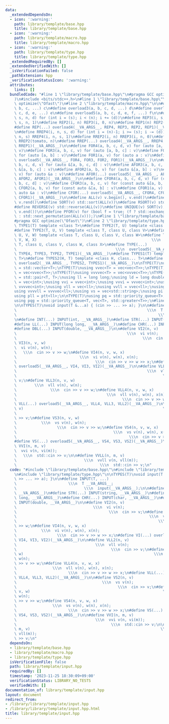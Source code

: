 ```yaml
---
data:
  _extendedDependsOn:
  - icon: ':warning:'
    path: library/template/base.hpp
    title: library/template/base.hpp
  - icon: ':warning:'
    path: library/template/macro.hpp
    title: library/template/macro.hpp
  - icon: ':warning:'
    path: library/template/type.hpp
    title: library/template/type.hpp
  _extendedRequiredBy: []
  _extendedVerifiedWith: []
  _isVerificationFailed: false
  _pathExtension: hpp
  _verificationStatusIcon: ':warning:'
  attributes:
    links: []
  bundledCode: "#line 1 \"library/template/base.hpp\"\n#pragma GCC optimize(\"Ofast\"\
    )\n#include <bits/stdc++.h>\n#line 1 \"library/template/base.hpp\"\n#pragma GCC\
    \ optimize(\"Ofast\")\n#line 2 \"library/template/macro.hpp\"\n\n#define overload2(a,\
    \ b, c, ...) c\n#define overload3(a, b, c, d, ...) d\n#define overload4(a, b,\
    \ c, d, e, ...) e\n#define overload5(a, b, c, d, e, f, ...) f\n\n#define REP4(i,\
    \ s, n, d) for (int i = (s); i < (n); i += (d))\n#define REP3(i, s, n) REP4(i,\
    \ s, n, 1)\n#define REP2(i, n) REP3(i, 0, n)\n#define REP1(n) REP2(tomato, n)\n\
    #define REP(...) overload4(__VA_ARGS__, REP4, REP3, REP2, REP1)(__VA_ARGS__)\n\
    \n#define RREP4(i, n, s, d) for (int i = (n)-1; i >= (s); i -= (d))\n#define RREP3(i,\
    \ n, s) RREP4(i, n, s, 1)\n#define RREP2(i, n) RREP3(i, n, 0)\n#define RREP1(n)\
    \ RREP2(tomato, n)\n#define RREP(...) overload4(__VA_ARGS__, RREP4, RREP3, RREP2,\
    \ RREP1)(__VA_ARGS__)\n\n#define FOR4(a, b, c, d, v) for (auto [a, b, c, d] :\
    \ v)\n#define FOR3(a, b, c, v) for (auto [a, b, c] : v)\n#define FOR2(a, b, v)\
    \ for (auto [a, b] : v)\n#define FOR1(a, v) for (auto a : v)\n#define FOR(...)\
    \ overload5(__VA_ARGS__, FOR4, FOR3, FOR2, FOR1)(__VA_ARGS__)\n\n#define AFOR4(a,\
    \ b, c, d, v) for (auto &[a, b, c, d] : v)\n#define AFOR3(a, b, c, v) for (auto\
    \ &[a, b, c] : v)\n#define AFOR2(a, b, v) for (auto &[a, b] : v)\n#define AFOR1(a,\
    \ v) for (auto &a : v)\n#define AFOR(...) overload5(__VA_ARGS__, AFOR4, AFOR3,\
    \ AFOR2, AFOR1)(__VA_ARGS__)\n\n#define CFOR4(a, b, c, d, v) for (const auto &[a,\
    \ b, c, d] : v)\n#define CFOR3(a, b, c, v) for (const auto &[a, b, c] : v)\n#define\
    \ CFOR2(a, b, v) for (const auto &[a, b] : v)\n#define CFOR1(a, v) for (const\
    \ auto &a : v)\n#define CFOR(...) overload5(__VA_ARGS__, CFOR4, CFOR3, CFOR2,\
    \ CFOR1)(__VA_ARGS__)\n\n#define ALL(v) v.begin(), v.end()\n#define RALL(v) v.rbegin(),\
    \ v.rend()\n#define SORT(v) std::sort(ALL(v))\n#define RSORT(v) std::sort(RALL(v))\n\
    #define REVERSE(v) std::reverse(ALL(v))\n#define UNIQUE(v) SORT(v), v.erase(std::unique(ALL(v)),\
    \ v.end())\n\n#define PFOR(v) for (bool f = true; (f ? std::exchange(f, false)\
    \ : std::next_permutation(ALL(v)));)\n#line 1 \"library/template/base.hpp\"\n\
    #pragma GCC optimize(\"Ofast\")\n#line 2 \"library/template/type.hpp\"\n\n#define\
    \ TYPE1(T) template <class T>\n#define TYPE2(T, U) template <class T, class U>\n\
    #define TYPE3(T, U, V) template <class T, class U, class V>\n#define TYPE4(T,\
    \ U, V, W) template <class T, class U, class V, class W>\n#define TYPE5(T, U,\
    \ V, W, X)                                                   \\\n  template <class\
    \ T, class U, class V, class W, class X>\n#define TYPE(...)                  \
    \                                            \\\n  overload5(__VA_ARGS__, TYPE5,\
    \ TYPE4, TYPE3, TYPE2, TYPE1)(__VA_ARGS__)\n#define TYPES1(T) template <class...\
    \ T>\n#define TYPES2(H, T) template <class H, class... T>\n#define TYPES(...)\
    \ overload2(__VA_ARGS__, TYPES2, TYPES1)(__VA_ARGS__)\n\nTYPE(T)\nusing vec<T>\
    \ = std::vector<T>;\nTYPE(T)\nusing vvec<T> = vec<vec<T>>;\nTYPE(T)\nusing vvvec<T>\
    \ = vec<vvec<T>>;\nTYPE(T)\nusing vvvvec<T> = vec<vvvec<T>>;\nTYPE(T)\nusing ptt<T>\
    \ = std::pair<T, T>;\nusing ll = long long;\nusing ld = long double;\nusing vi\
    \ = vec<int>;\nusing vvi = vvec<int>;\nusing vvvi = vvvec<int>;\nusing vvvvi =\
    \ vvvvec<int>;\nusing vll = vec<ll>;\nusing vvll = vvec<ll>;\nusing vvvll = vvvec<ll>;\n\
    using vvvvll = vvvvec<ll>;\nusing vs = vec<std::string>;\nusing pi = ptt<int>;\n\
    using pll = ptt<ll>;\n\nTYPE(T)\nusing pq = std::priority_queue<T>;\nTYPE(T)\n\
    using pqg = std::priority_queue<T, vec<T>, std::greater<T>>;\n#line 4 \"library/template/input.hpp\"\
    \n\nTYPES(T)\nvoid input(T &...a) { (cin >> ... >> a); }\n\n#define INPUT(T, ...)\
    \                                                          \\\n  T __VA_ARGS__;\
    \                                                               \\\n  input(__VA_ARGS__);\n\
    \n#define INT(...) INPUT(int, __VA_ARGS__)\n#define STR(...) INPUT(string, __VA_ARGS__)\n\
    #define LL(...) INPUT(long long, __VA_ARGS__)\n#define CHR(...) INPUT(char, __VA_ARGS__)\n\
    #define DBL(...) INPUT(double, __VA_ARGS__)\n\n#define VI2(n, v)             \
    \                                                 \\\n  vi v(n);             \
    \                                                        \\\n  cin >> v;\n#define\
    \ VI3(n, v, w)                                                           \\\n\
    \  vi v(n), w(n);                                                            \
    \   \\\n  cin >> v >> w;\n#define VI4(n, v, w, x)                            \
    \                            \\\n  vi v(n), w(n), x(n);                      \
    \                                   \\\n  cin >> v >> w >> x;\n#define VI(...)\
    \ overload5(__VA_ARGS__, VI4, VI3, VI2)(__VA_ARGS__)\n\n#define VLL2(n, v)   \
    \                                                          \\\n  vll v(n);   \
    \                                                                 \\\n  cin >>\
    \ v;\n#define VLL3(n, v, w)                                                  \
    \        \\\n  vll v(n), w(n);                                               \
    \               \\\n  cin >> v >> w;\n#define VLL4(n, v, w, x)               \
    \                                        \\\n  vll v(n), w(n), x(n);         \
    \                                               \\\n  cin >> v >> w >> x;\n#define\
    \ VLL(...) overload5(__VA_ARGS__, VLL4, VLL3, VLL2)(__VA_ARGS__)\n\n#define VS2(n,\
    \ v)                                                              \\\n  vs v(n);\
    \                                                                     \\\n  cin\
    \ >> v;\n#define VS3(n, v, w)                                                \
    \           \\\n  vs v(n), w(n);                                             \
    \                  \\\n  cin >> v >> w;\n#define VS4(n, v, w, x)             \
    \                                           \\\n  vs v(n), w(n), x(n);       \
    \                                                  \\\n  cin >> v >> w >> x;\n\
    #define VS(...) overload5(__VA_ARGS__, VS4, VS3, VS2)(__VA_ARGS__)\n\n#define\
    \ VVI(n, m, v)                                                           \\\n\
    \  vvi v(n, vi(m));                                                          \
    \   \\\n  std::cin >> v;\n\n#define VVLL(n, m, v)                            \
    \                              \\\n  vvll v(n, vll(m));                      \
    \                                     \\\n  std::cin >> v;\n"
  code: "#include \"library/template/base.hpp\"\n#include \"library/template/macro.hpp\"\
    \n#include \"library/template/type.hpp\"\n\nTYPES(T)\nvoid input(T &...a) { (cin\
    \ >> ... >> a); }\n\n#define INPUT(T, ...)                                   \
    \                       \\\n  T __VA_ARGS__;                                 \
    \                              \\\n  input(__VA_ARGS__);\n\n#define INT(...) INPUT(int,\
    \ __VA_ARGS__)\n#define STR(...) INPUT(string, __VA_ARGS__)\n#define LL(...) INPUT(long\
    \ long, __VA_ARGS__)\n#define CHR(...) INPUT(char, __VA_ARGS__)\n#define DBL(...)\
    \ INPUT(double, __VA_ARGS__)\n\n#define VI2(n, v)                            \
    \                                  \\\n  vi v(n);                            \
    \                                         \\\n  cin >> v;\n#define VI3(n, v, w)\
    \                                                           \\\n  vi v(n), w(n);\
    \                                                               \\\n  cin >> v\
    \ >> w;\n#define VI4(n, v, w, x)                                             \
    \           \\\n  vi v(n), w(n), x(n);                                       \
    \                  \\\n  cin >> v >> w >> x;\n#define VI(...) overload5(__VA_ARGS__,\
    \ VI4, VI3, VI2)(__VA_ARGS__)\n\n#define VLL2(n, v)                          \
    \                                   \\\n  vll v(n);                          \
    \                                          \\\n  cin >> v;\n#define VLL3(n, v,\
    \ w)                                                          \\\n  vll v(n),\
    \ w(n);                                                              \\\n  cin\
    \ >> v >> w;\n#define VLL4(n, v, w, x)                                       \
    \                \\\n  vll v(n), w(n), x(n);                                 \
    \                       \\\n  cin >> v >> w >> x;\n#define VLL(...) overload5(__VA_ARGS__,\
    \ VLL4, VLL3, VLL2)(__VA_ARGS__)\n\n#define VS2(n, v)                        \
    \                                      \\\n  vs v(n);                        \
    \                                             \\\n  cin >> v;\n#define VS3(n,\
    \ v, w)                                                           \\\n  vs v(n),\
    \ w(n);                                                               \\\n  cin\
    \ >> v >> w;\n#define VS4(n, v, w, x)                                        \
    \                \\\n  vs v(n), w(n), x(n);                                  \
    \                       \\\n  cin >> v >> w >> x;\n#define VS(...) overload5(__VA_ARGS__,\
    \ VS4, VS3, VS2)(__VA_ARGS__)\n\n#define VVI(n, m, v)                        \
    \                                   \\\n  vvi v(n, vi(m));                   \
    \                                          \\\n  std::cin >> v;\n\n#define VVLL(n,\
    \ m, v)                                                          \\\n  vvll v(n,\
    \ vll(m));                                                           \\\n  std::cin\
    \ >> v;\n"
  dependsOn:
  - library/template/base.hpp
  - library/template/macro.hpp
  - library/template/type.hpp
  isVerificationFile: false
  path: library/template/input.hpp
  requiredBy: []
  timestamp: '2023-11-25 18:30:09+09:00'
  verificationStatus: LIBRARY_NO_TESTS
  verifiedWith: []
documentation_of: library/template/input.hpp
layout: document
redirect_from:
- /library/library/template/input.hpp
- /library/library/template/input.hpp.html
title: library/template/input.hpp
---
```

